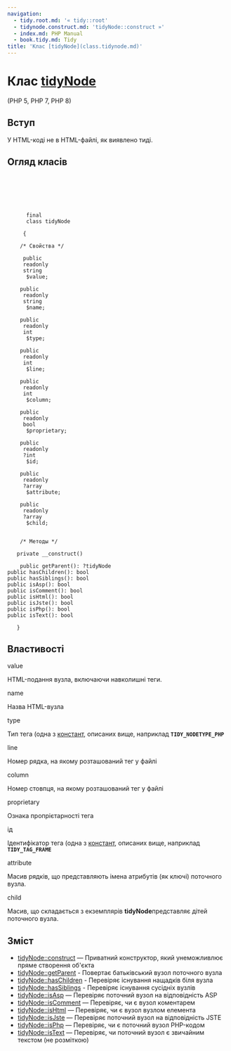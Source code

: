 ```yaml
---
navigation:
  - tidy.root.md: '« tidy::root'
  - tidynode.construct.md: 'tidyNode::construct »'
  - index.md: PHP Manual
  - book.tidy.md: Tidy
title: 'Клас [tidyNode](class.tidynode.md)'
---
```

# Клас [tidyNode](class.tidynode.md)

(PHP 5, PHP 7, PHP 8)

## Вступ

У HTML-коді не в HTML-файлі, як виявлено тиді.

## Огляд класів

```classsynopsis

     
    

    
     
      final
      class tidyNode
     
     {

    /* Свойства */
    
     public
     readonly
     string
      $value;

    public
     readonly
     string
      $name;

    public
     readonly
     int
      $type;

    public
     readonly
     int
      $line;

    public
     readonly
     int
      $column;

    public
     readonly
     bool
      $proprietary;

    public
     readonly
     ?int
      $id;

    public
     readonly
     ?array
      $attribute;

    public
     readonly
     ?array
      $child;


    /* Методы */
    
   private __construct()

    public getParent(): ?tidyNode
public hasChildren(): bool
public hasSiblings(): bool
public isAsp(): bool
public isComment(): bool
public isHtml(): bool
public isJste(): bool
public isPhp(): bool
public isText(): bool

   }
```

## Властивості

value

HTML-подання вузла, включаючи навколишні теги.

name

Назва HTML-вузла

type

Тип тега (одна з [констант](tidy.constants.md#tidy.constants.nodetype), описаних вище, наприклад **`TIDY_NODETYPE_PHP`**

line

Номер рядка, на якому розташований тег у файлі

column

Номер стовпця, на якому розташований тег у файлі

proprietary

Ознака пропрієтарності тега

ід

Ідентифікатор тега (одна з [констант](tidy.constants.md#tidy.constants.tag), описаних вище, наприклад **`TIDY_TAG_FRAME`**

attribute

Масив рядків, що представляють імена атрибутів (як ключі) поточного вузла.

child

Масив, що складається з екземплярів **tidyNode**представляє дітей поточного вузла.

## Зміст

-   [tidyNode::construct](tidynode.construct.md) — Приватний конструктор, який унеможливлює пряме створення об'єкта
-   [tidyNode::getParent](tidynode.getparent.md) - Повертає батьківський вузол поточного вузла
-   [tidyNode::hasChildren](tidynode.haschildren.md) - Перевіряє існування нащадків біля вузла
-   [tidyNode::hasSiblings](tidynode.hassiblings.md) - Перевіряє існування сусідніх вузлів
-   [tidyNode::isAsp](tidynode.isasp.md) — Перевіряє поточний вузол на відповідність ASP
-   [tidyNode::isComment](tidynode.iscomment.md) — Перевіряє, чи є вузол коментарем
-   [tidyNode::isHtml](tidynode.ishtml.md) — Перевіряє, чи є вузол вузлом елемента
-   [tidyNode::isJste](tidynode.isjste.md) — Перевіряє поточний вузол на відповідність JSTE
-   [tidyNode::isPhp](tidynode.isphp.md) — Перевіряє, чи є поточний вузол PHP-кодом
-   [tidyNode::isText](tidynode.istext.md) — Перевіряє, чи поточний вузол є звичайним текстом (не розміткою)
